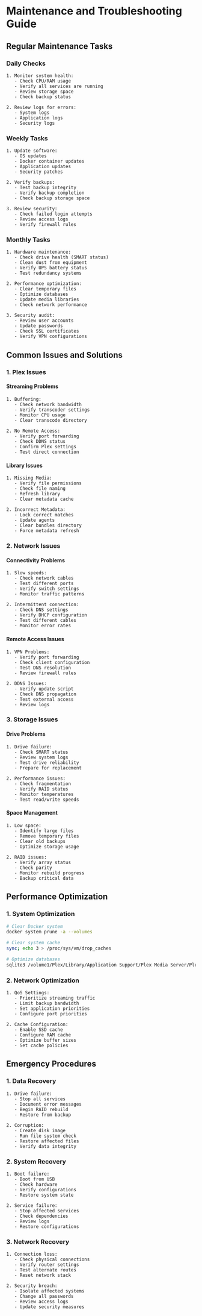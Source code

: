 # Maintenance and Troubleshooting Guide

## Regular Maintenance Tasks

### Daily Checks
```plaintext
1. Monitor system health:
   - Check CPU/RAM usage
   - Verify all services are running
   - Review storage space
   - Check backup status

2. Review logs for errors:
   - System logs
   - Application logs
   - Security logs
```

### Weekly Tasks
```plaintext
1. Update software:
   - OS updates
   - Docker container updates
   - Application updates
   - Security patches

2. Verify backups:
   - Test backup integrity
   - Verify backup completion
   - Check backup storage space

3. Review security:
   - Check failed login attempts
   - Review access logs
   - Verify firewall rules
```

### Monthly Tasks
```plaintext
1. Hardware maintenance:
   - Check drive health (SMART status)
   - Clean dust from equipment
   - Verify UPS battery status
   - Test redundancy systems

2. Performance optimization:
   - Clear temporary files
   - Optimize databases
   - Update media libraries
   - Check network performance

3. Security audit:
   - Review user accounts
   - Update passwords
   - Check SSL certificates
   - Verify VPN configurations
```

## Common Issues and Solutions

### 1. Plex Issues

#### Streaming Problems
```plaintext
1. Buffering:
   - Check network bandwidth
   - Verify transcoder settings
   - Monitor CPU usage
   - Clear transcode directory

2. No Remote Access:
   - Verify port forwarding
   - Check DDNS status
   - Confirm Plex settings
   - Test direct connection
```

#### Library Issues
```plaintext
1. Missing Media:
   - Verify file permissions
   - Check file naming
   - Refresh library
   - Clear metadata cache

2. Incorrect Metadata:
   - Lock correct matches
   - Update agents
   - Clear bundles directory
   - Force metadata refresh
```

### 2. Network Issues

#### Connectivity Problems
```plaintext
1. Slow speeds:
   - Check network cables
   - Test different ports
   - Verify switch settings
   - Monitor traffic patterns

2. Intermittent connection:
   - Check DNS settings
   - Verify DHCP configuration
   - Test different cables
   - Monitor error rates
```

#### Remote Access Issues
```plaintext
1. VPN Problems:
   - Verify port forwarding
   - Check client configuration
   - Test DNS resolution
   - Review firewall rules

2. DDNS Issues:
   - Verify update script
   - Check DNS propagation
   - Test external access
   - Review logs
```

### 3. Storage Issues

#### Drive Problems
```plaintext
1. Drive failure:
   - Check SMART status
   - Review system logs
   - Test drive reliability
   - Prepare for replacement

2. Performance issues:
   - Check fragmentation
   - Verify RAID status
   - Monitor temperatures
   - Test read/write speeds
```

#### Space Management
```plaintext
1. Low space:
   - Identify large files
   - Remove temporary files
   - Clear old backups
   - Optimize storage usage

2. RAID issues:
   - Verify array status
   - Check parity
   - Monitor rebuild progress
   - Backup critical data
```

## Performance Optimization

### 1. System Optimization
```bash
# Clear Docker system
docker system prune -a --volumes

# Clear system cache
sync; echo 3 > /proc/sys/vm/drop_caches

# Optimize databases
sqlite3 /volume1/Plex/Library/Application Support/Plex Media Server/Plug-in Support/Databases/com.plexapp.plugins.library.db "VACUUM;"
```

### 2. Network Optimization
```plaintext
1. QoS Settings:
   - Prioritize streaming traffic
   - Limit backup bandwidth
   - Set application priorities
   - Configure port priorities

2. Cache Configuration:
   - Enable SSD cache
   - Configure RAM cache
   - Optimize buffer sizes
   - Set cache policies
```

## Emergency Procedures

### 1. Data Recovery
```plaintext
1. Drive failure:
   - Stop all services
   - Document error messages
   - Begin RAID rebuild
   - Restore from backup

2. Corruption:
   - Create disk image
   - Run file system check
   - Restore affected files
   - Verify data integrity
```

### 2. System Recovery
```plaintext
1. Boot failure:
   - Boot from USB
   - Check hardware
   - Verify configurations
   - Restore system state

2. Service failure:
   - Stop affected services
   - Check dependencies
   - Review logs
   - Restore configurations
```

### 3. Network Recovery
```plaintext
1. Connection loss:
   - Check physical connections
   - Verify router settings
   - Test alternate routes
   - Reset network stack

2. Security breach:
   - Isolate affected systems
   - Change all passwords
   - Review access logs
   - Update security measures
```
